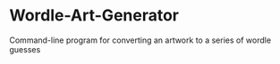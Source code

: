 # Wordle-Art-Generator
Command-line program for converting an artwork to a series of wordle guesses
